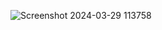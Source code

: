 
![Screenshot 2024-03-29 113758](https://github.com/ykhan2476/xivtech_clone.io/assets/113904335/b5659f63-ec1b-42f7-9409-f2d0908000bd)


